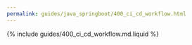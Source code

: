 ```yaml
---
permalink: guides/java_springboot/400_ci_cd_workflow.html
---
```


{% include guides/400_ci_cd_workflow.md.liquid %}
